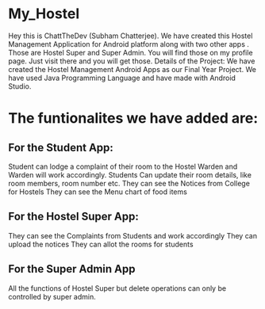 # My_Hostel
Hey this is ChattTheDev (Subham Chatterjee). We have created this Hostel Management Application for Android platform along with two other apps .
Those are Hostel Super and Super Admin. You will find those on my profile page. Just visit there and you will get those.
Details of the Project:
We have created the Hostel Management Android Apps as our Final Year Project. We have used Java Programming Language and have made with Android Studio.
# The funtionalites we have added are:
## For the Student App:
Student can lodge a complaint of their room to the Hostel Warden and Warden will work accordingly. 
Students Can update their room details, like room members, room number etc.
They can see the Notices from College for Hostels
They can see the Menu chart of food items 
## For the Hostel Super App:
They can see the Complaints from Students and work accordingly
They can upload the notices
They can allot the rooms for students
## For the Super Admin App
All the functions of Hostel Super but delete operations can only be controlled by super admin.
